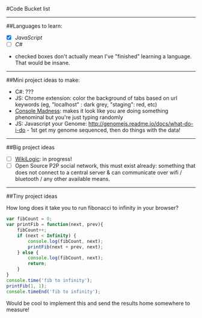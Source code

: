 #Code Bucket list

---

##Languages to learn:

 - [x] *JavaScript* 
 - [ ] *C#*

* checked boxes don't actually mean I've "finished" learning a language. That would be insane.

---

##Mini project ideas to make:

 - C#: ???
 - JS: Chrome extension: color the background of tabs based on url keywords (eg, "localhost" : dark grey, "staging": red, etc)
 - [Console Madness](https://github.com/ijmccallum/consoleMadness): makes it look like you are doing something phenominal but you're just typing randomly
 - JS: Javascript your Genome: http://genomejs.readme.io/docs/what-do-i-do - 1st get my genome sequenced, then do things with the data!

---

##Big project ideas

 - [ ] [WikiLogic](https://github.com/WikiLogic/WikiLogic): in progress!
 - [ ] Open Source P2P social network, this must exist already: something that does not connect to a central server & can communicate over wifi / bluetooth / any other available means.

---

##Tiny project ideas

How long does it take you to run fibonacci to infinity in your browser?
```javascript
var fibCount = 0;
var printFib = function(next, prev){
	fibCount++;
	if (next < Infinity) {
		console.log(fibCount, next);
		printFib(next + prev, next);
	} else {
		console.log(fibCount, next);
		return;
	}
}
console.time('fib to infinity');
printFib(1, 1);
console.timeEnd('fib to infinity');
```
Would be cool to implement this and send the results home somewhere to measure!
